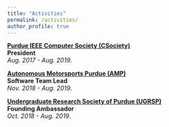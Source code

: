 ```yaml
---
title: "Activities"
permalink: /activities/
author_profile: true
---
```


<b>[Purdue IEEE Computer Society (CSociety)](http://sharanramjee.github.io/activities/csociety)</b> <br>
<b>President</b><br>
<i>Aug. 2017 - Aug. 2019</i>.

<b>[Autonomous Motorsports Purdue (AMP)](http://sharanramjee.github.io/activities/amp)</b> <br>
<b>Software Team Lead</b><br>
<i>Nov. 2018 - Aug. 2019</i>.

<b>[Undergraduate Research Society of Purdue (UGRSP)](http://sharanramjee.github.io/activities/ugrsp)</b> <br>
<b>Founding Ambassador</b><br>
<i>Oct. 2018 - Aug. 2019</i>.
